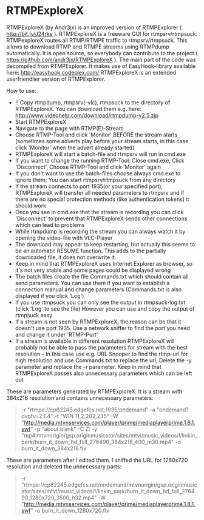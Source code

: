 RTMPExploreX
============
RTMPExploreX (by Andr3jx) is an improved version of RTMPExplorer ( http://bit.ly/J24rky ). 
RTMPExploreX is a freeware GUI for rtmpsrv/rtmpsuck. RTMPexploreX routes all RTMP/RTMPE traffic to rtmpsrv/rtmpsuck. This allows to download RTMP and RTMPE streams using RTMPdump automatically.
It is open source, so everybody can contribute to the project ( https://github.com/andr3jx/RTMPExploreX ). The main part of the code was decompiled from RTMPExplorer. It makes use of EasyHook-library available here: http://easyhook.codeplex.com/ 
RTMPExploreX is an extended userfriendlier version of RTMPExplorer.

How to use:
- !! Copy rtmpdump, rtmpsrv(-vlc), rtmpsuck to the directory of RTMPExploreX. You can download them e.g. here: http://www.videohelp.com/download/rtmpdump-v2.5.zip
- Start RTMPExploreX
- Navigate to the page with RTMP(E)-Stream
- Choose RTMP-Tool and click 'Monitor' BEFORE the stream starts (sometimes some adverts play before your stream starts, in this case click 'Monitor' when the advert already started)
- RTMPExploreX will start a batch-file and rtmpsrv will run in cmd.exe
- If you want to change the running RTMP-Tool: Close cmd.exe, Click 'Disconnect', Choose RTMP-Tool and click 'Monitor' again
- If you don't want to use the batch-files choose always cmd.exe to ignore them; You can start rtmpsrv/rtmpsuck from any directory
- If the stream connects to port 1935(or your specified port), RTMPExploreX will transfer all needed parameters to rtmpsrv and if there are no special protection methods (like authentication tokens) it should work
- Once you see in cmd.exe that the stream is recording you can click 'Disconnect' to prevent that RTMPExploreX sends other connections which can lead to problems
- While rtmpdump is recording the stream you can always watch it by opening the video-file with VLC-Player
- The download may appear to keep restarting, but actually this seems to be an automatic RESUME function. This adds to the partially downloaded file, it does not overwrite it.
- Keep in mind that RTMPExploreX uses Internet Explorer as browser, so it's not very stable and some pages could be displayed wrong
- The batch files create the file Commands.txt which should contain all send parameters. You can use them if you want to establish a connection manual and change parameters (Commands.txt is also displayed if you click 'Log')
- If you use rtmpsuck you can only see the output in rtmpsuck-log.txt (click 'Log' to see the file) However you can use and copy the output of rtmpsuck easy
- If a stream is not seen by RTMPExploreX, the reason can be that it doesn't use port 1935. Use a network sniffer to find the port you need and change it under 'RTMP-Port'
- If a stream is available in different resolution RTMPExploreX will probably not be able to pass the parameters for stream with the best resolution - In this case use e.g. URL Snooper to find the rtmp-url for high resolution and use Commands.txt to replace the url; Delete the -y parameter and replace the -r parameter. Keep in mind that RTMPExploreX passes also unnecessary parameters which can be left out

These are parameters generated by RTMPExploreX. It is a stream with 384x216 resolution and contains unnecessary parameters:

> -r "rtmpe://cp82245.edgefcs.net:1935/ondemand" -a "ondemand?ovpfv=2.1.4" -f "WIN 11,2,202,235" -W "http://media.mtvnservices.com/player/prime/mediaplayerprime.1.8.1.swf" -p "about:blank" -C Z: -y "mp4:mtvnorigin/gsp.originmusicstor/sites/mtvi/music_videos/l/linkin_park/burn_it_down_hd_full_276490_384x216_400_m30.mp4" -o burn_it_down_384x216.flv

These are parameters after I edited them. I sniffed the URL for 1280x720 resolution and deleted the unnecessary parts:
> -r "rtmpe://cp82245.edgefcs.net/ondemand/mtvnorigin/gsp.originmusicstor/sites/mtvi/music_videos/l/linkin_park/burn_it_down_hd_full_276490_1280x720_3500_h32.mp4"  -W "http://media.mtvnservices.com/player/prime/mediaplayerprime.1.8.1.swf" -o burn_it_down_1280x720.flv

